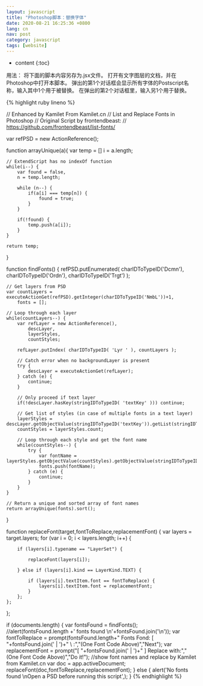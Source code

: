 ```yaml
---
layout: javascript
title: "Photoshop脚本：替换字体"
date: 2020-08-21 16:25:36 +0800
lang: cn
nav: post
category: javascript
tags: [website]
---
```


* content
{:toc}

用法：
将下面的脚本内容另存为.jsx文件。
打开有文字图层的文档，并在Photoshop中打开本脚本。
弹出的第1个对话框会显示所有字体的Postscript名称，输入其中1个用于被替换。
在弹出的第2个对话框里，输入另1个用于替换。

<!-- more -->
{% highlight ruby lineno %}

// Enhanced by Kamilet From Kamilet.cn
// List and Replace Fonts in Photoshop
// Original Script by frontendbeast:
// https://github.com/frontendbeast/list-fonts/

var refPSD = new ActionReference();

function arrayUnique(a){
    var temp = []
        i = a.length;

    // ExtendScript has no indexOf function
    while(i--) {
        var found = false,
        n = temp.length;

        while (n--) {
            if(a[i] === temp[n]) {
                found = true;
            }
        }

        if(!found) {
            temp.push(a[i]);
        }
    }

    return temp;
}

function findFonts() {
    refPSD.putEnumerated( charIDToTypeID('Dcmn'), charIDToTypeID('Ordn'), charIDToTypeID('Trgt') );

    // Get layers from PSD
    var countLayers = executeActionGet(refPSD).getInteger(charIDToTypeID('NmbL'))+1,
        fonts = [];

    // Loop through each layer
    while(countLayers--) {
        var refLayer = new ActionReference(),
            descLayer,
            layerStyles,
            countStyles;

        refLayer.putIndex( charIDToTypeID( 'Lyr ' ), countLayers );

        // Catch error when no backgroundLayer is present
        try {
            descLayer = executeActionGet(refLayer);
        } catch (e) {
            continue;
        }

        // Only proceed if text layer
        if(!descLayer.hasKey(stringIDToTypeID( 'textKey' ))) continue;

        // Get list of styles (in case of multiple fonts in a text layer)
        layerStyles = descLayer.getObjectValue(stringIDToTypeID('textKey')).getList(stringIDToTypeID('textStyleRange'));
        countStyles = layerStyles.count;

        // Loop through each style and get the font name
        while(countStyles--) {
            try {
                var fontName = layerStyles.getObjectValue(countStyles).getObjectValue(stringIDToTypeID('textStyle')).getString(stringIDToTypeID('fontPostScriptName'));
                fonts.push(fontName);
            } catch (e) {
                continue;
            }
        }
    }

    // Return a unique and sorted array of font names
    return arrayUnique(fonts).sort();
}

function replaceFont(target,fontToReplace,replacementFont)
{
    var layers = target.layers;
    for (var i = 0; i < layers.length; i++) {

        if (layers[i].typename == "LayerSet") {

            replaceFont(layers[i]);

        } else if (layers[i].kind == LayerKind.TEXT) {

            if (layers[i].textItem.font == fontToReplace) {
                layers[i].textItem.font = replacementFont;
            }
        };
    };
};

if (documents.length) {
    var fontsFound = findFonts();
    //alert(fontsFound.length +' fonts found \n'+fontsFound.join('\n'));
	var fontToReplace = prompt(fontsFound.length+" Fonts Fond: \[ "+fontsFound.join(' | ')+" \ :","\(One Font Code Above\)","Next");
	var replacementFont = prompt("\[ "+fontsFound.join(' | ')+" \] Replace with:","\(One Font Code Above\)","Do it!");
	//show font names and replace by Kamilet from Kamilet.cn
	var doc = app.activeDocument;
	replaceFont(doc,fontToReplace,replacementFont);
} else {
    alert('No fonts found \nOpen a PSD before running this script',);
}
{% endhighlight %}